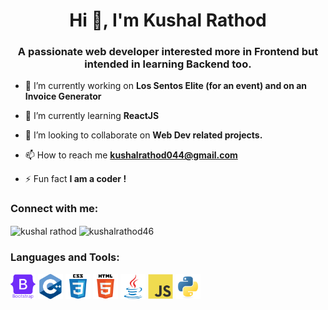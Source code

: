 <h1 align="center">Hi 👋, I'm Kushal Rathod</h1>
<h3 align="center">A passionate web developer interested more in Frontend but intended in learning Backend too.</h3>

- 🔭 I’m currently working on **Los Sentos Elite (for an event) and on an Invoice Generator**

- 🌱 I’m currently learning **ReactJS**

- 👯 I’m looking to collaborate on **Web Dev related projects.**

- 📫 How to reach me **kushalrathod044@gmail.com**

- ⚡ Fun fact **I am a coder !**

<h3 align="left">Connect with me:</h3>
<p align="left">
<a href="https://linkedin.com/in/kushal rathod" target="blank" style="text-decoration: none; border: none;"><img align="center" src="https://raw.githubusercontent.com/rahuldkjain/github-profile-readme-generator/master/src/images/icons/Social/linked-in-alt.svg" alt="kushal rathod" height="30" width="40" style="text-decoration: none; border: none;" /></a>
<a href="https://instagram.com/kushalrathod46" target="blank" style="text-decoration: none; border: none;"><img align="center" src="https://raw.githubusercontent.com/rahuldkjain/github-profile-readme-generator/master/src/images/icons/Social/instagram.svg" alt="kushalrathod46" height="30" width="40" style="text-decoration: none; border: none;" /></a>
</p>

<h3 align="left">Languages and Tools:</h3>
<p align="left">
  <a href="https://getbootstrap.com" target="_blank" rel="noreferrer" style="text-decoration: none; border: none;">
    <img src="https://raw.githubusercontent.com/devicons/devicon/master/icons/bootstrap/bootstrap-plain-wordmark.svg" alt="bootstrap" width="40" height="40" style="text-decoration: none; border: none;" />
  </a>
  <a href="https://www.w3schools.com/cpp/" target="_blank" rel="noreferrer" style="text-decoration: none; border: none;">
    <img src="https://raw.githubusercontent.com/devicons/devicon/master/icons/cplusplus/cplusplus-original.svg" alt="cplusplus" width="40" height="40" style="text-decoration: none; border: none;" />
  </a>
  <a href="https://www.w3schools.com/css/" target="_blank" rel="noreferrer" style="text-decoration: none; border: none;">
    <img src="https://raw.githubusercontent.com/devicons/devicon/master/icons/css3/css3-original-wordmark.svg" alt="css3" width="40" height="40" style="text-decoration: none; border: none;" />
  </a>
  <a href="https://www.w3.org/html/" target="_blank" rel="noreferrer" style="text-decoration: none; border: none;">
    <img src="https://raw.githubusercontent.com/devicons/devicon/master/icons/html5/html5-original-wordmark.svg" alt="html5" width="40" height="40" style="text-decoration: none; border: none;" />
  </a>
  <a href="https://www.java.com" target="_blank" rel="noreferrer" style="text-decoration: none; border: none;">
    <img src="https://raw.githubusercontent.com/devicons/devicon/master/icons/java/java-original.svg" alt="java" width="40" height="40" style="text-decoration: none; border: none;" />
  </a>
  <a href="https://developer.mozilla.org/en-US/docs/Web/JavaScript" target="_blank" rel="noreferrer" style="text-decoration: none; border: none;">
    <img src="https://raw.githubusercontent.com/devicons/devicon/master/icons/javascript/javascript-original.svg" alt="javascript" width="40" height="40" style="text-decoration: none; border: none;" />
  </a>
  <a href="https://www.python.org" target="_blank" rel="noreferrer" style="text-decoration: none; border: none;">
    <img src="https://raw.githubusercontent.com/devicons/devicon/master/icons/python/python-original.svg" alt="python" width="40" height="40" style="text-decoration: none; border: none;" />
  </a>
</p>
